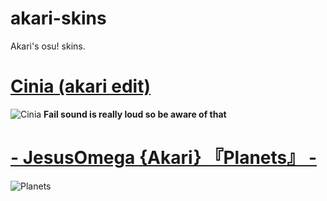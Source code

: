 # akari-skins
Akari's osu! skins.

# [Cinia (akari edit)](https://drive.google.com/file/d/1_DgUTG77r-L9c9p74-Gv0t6c7NXxU6s1/view?usp=sharing)
![Cinia](https://blood.s-ul.eu/8EQQFYfz)
**Fail sound is really loud so be aware of that**

# [- JesusOmega {Akari} 『Planets』 -](https://drive.google.com/file/d/1GWE92WXpWQlLcdFHgtpoqkm-hkzwoOHq/view?usp=sharing)
![Planets](https://blood.s-ul.eu/quMu9pH9)
